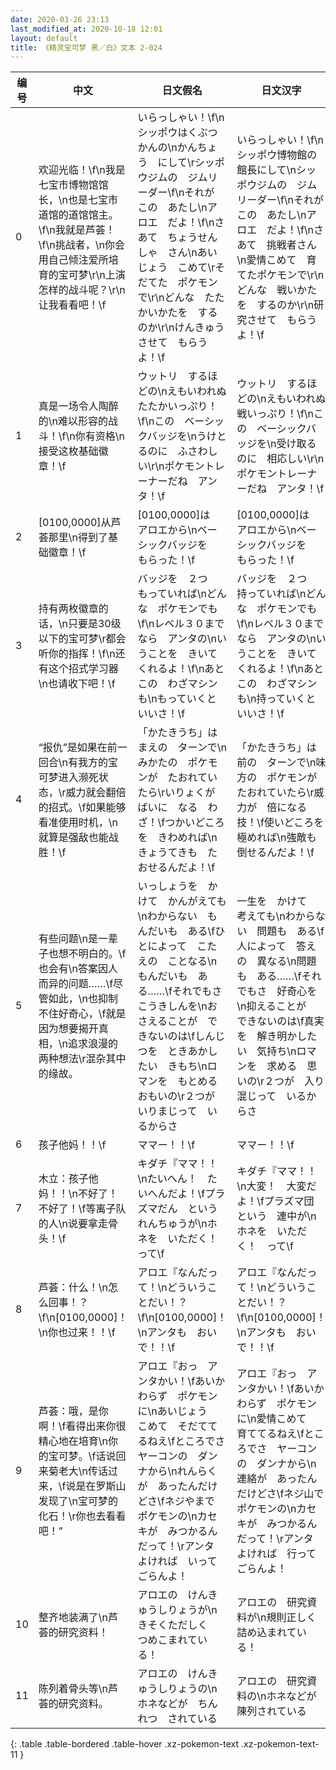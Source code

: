 ```yaml
---
date: 2020-03-26 23:13
last_modified_at: 2020-10-18 12:01
layout: default
title: 《精灵宝可梦 黑／白》文本 2-024
---
```

| 编号 | 中文 | 日文假名 | 日文汉字 |
| ---- | ---- | ---- | --- |
| 0 | 欢迎光临！\f\n我是七宝市博物馆馆长，\n也是七宝市道馆的道馆馆主。\f\n我就是芦荟！\f\n挑战者，\n你会用自己倾注爱所培育的宝可梦\r\n上演怎样的战斗呢？\r\n让我看看吧！\f | いらっしゃい！\f\nシッポウはくぶつかんの\nかんちょう　にして\rシッポウジムの　ジムリーダー\f\nそれが　この　あたし\nアロエ　だよ！\f\nさあて　ちょうせんしゃ　さん\nあいじょう　こめて\rそだてた　ポケモンで\r\nどんな　たたかいかたを　するのか\r\nけんきゅう　させて　もらうよ！\f | いらっしゃい！\f\nシッポウ博物館の　館長にして\nシッポウジムの　ジムリーダー\f\nそれが　この　あたし\nアロエ　だよ！\f\nさあて　挑戦者さん\n愛情こめて　育てたポケモンで\r\nどんな　戦いかたを　するのか\r\n研究させて　もらうよ！\f |
| 1 | 真是一场令人陶醉的\n难以形容的战斗！\f\n你有资格\n接受这枚基础徽章！\f | ウットリ　するほどの\nえもいわれぬ　たたかいっぷり！\f\nこの　ベーシックバッジを\nうけとるのに　ふさわしい\r\nポケモントレーナーだね　アンタ！\f | ウットリ　するほどの\nえもいわれぬ　戦いっぷり！\f\nこの　ベーシックバッジを\n受け取るのに　相応しい\r\nポケモントレーナーだね　アンタ！\f |
| 2 | [0100,0000]从芦荟那里\n得到了基础徽章！\f | [0100,0000]は　アロエから\nベーシックバッジを　もらった！\f | [0100,0000]は　アロエから\nベーシックバッジを　もらった！\f |
| 3 | 持有两枚徽章的话，\n只要是30级以下的宝可梦\r都会听你的指挥！\f\n还有这个招式学习器\n也请收下吧！\f | バッジを　２つ　もっていれば\nどんな　ポケモンでも\f\nレベル３０までなら　アンタの\nいうことを　きいてくれるよ！\f\nあと　この　わざマシンも\nもっていくと　いいさ！\f | バッジを　２つ　持っていれば\nどんな　ポケモンでも\f\nレベル３０までなら　アンタの\nいうことを　きいてくれるよ！\f\nあと　この　わざマシンも\n持っていくと　いいさ！\f |
| 4 | “报仇”是如果在前一回合\n有我方的宝可梦进入濒死状态，\r威力就会翻倍的招式。\f如果能够看准使用时机，\n就算是强敌也能战胜！\f | 「かたきうち」は　まえの　ターンで\nみかたの　ポケモンが　たおれていたら\rいりょくが　ばいに　なる　わざ！\fつかいどころを　きわめれば\nきょうてきも　たおせるんだよ！\f | 「かたきうち」は　前の　ターンで\n味方の　ポケモンが　たおれていたら\r威力が　倍になる　技！\f使いどころを　極めれば\n強敵も　倒せるんだよ！\f |
| 5 | 有些问题\n是一辈子也想不明白的。\f也会有\n答案因人而异的问题……\f尽管如此，\n也抑制不住好奇心，\f就是因为想要揭开真相，\n追求浪漫的两种想法\r混杂其中的缘故。 | いっしょうを　かけて　かんがえても\nわからない　もんだいも　ある\fひとによって　こたえの　ことなる\nもんだいも　ある……\fそれでもさ　こうきしんを\nおさえることが　できないのは\fしんじつを　ときあかしたい　きもち\nロマンを　もとめる　おもいの\r２つが　いりまじって　いるからさ | 一生を　かけて　考えても\nわからない　問題も　ある\f人によって　答えの　異なる\n問題も　ある……\fそれでもさ　好奇心を\n抑えることが　できないのは\f真実を　解き明かしたい　気持ち\nロマンを　求める　思いの\r２つが　入り混じって　いるからさ |
| 6 | 孩子他妈！！\f | ママー！！\f | ママー！！\f |
| 7 | 木立：孩子他妈！！\n不好了！不好了！\f等离子队的人\n说要拿走骨头！\f | キダチ『ママ！！\nたいへん！　たいへんだよ！\fプラズマだん　という　れんちゅうが\nホネを　いただく！　って\f | キダチ『ママ！！\n大変！　大変だよ！\fプラズマ団　という　連中が\nホネを　いただく！　って\f |
| 8 | 芦荟：什么！\n怎么回事！？\f\n[0100,0000]！\n你也过来！！\f | アロエ『なんだって！\nどういうことだい！？\f\n[0100,0000]！\nアンタも　おいで！！\f | アロエ『なんだって！\nどういうことだい！？\f\n[0100,0000]！\nアンタも　おいで！！\f |
| 9 | 芦荟：哦，是你啊！\f看得出来你很精心地在培育\n你的宝可梦。\f话说回来菊老大\n传话过来，\f说是在罗斯山发现了\n宝可梦的化石！\r你也去看看吧！” | アロエ『おっ　アンタかい！\fあいかわらず　ポケモンに\nあいじょう　こめて　そだててるねえ\fところでさ　ヤーコンの　ダンナから\nれんらくが　あったんだけどさ\fネジやまで　ポケモンの\nカセキが　みつかるんだって！\rアンタ　よければ　いってごらんよ！ | アロエ『おっ　アンタかい！\fあいかわらず　ポケモンに\n愛情こめて　育ててるねえ\fところでさ　ヤーコンの　ダンナから\n連絡が　あったんだけどさ\fネジ山で　ポケモンの\nカセキが　みつかるんだって！\rアンタ　よければ　行ってごらんよ！ |
| 10 | 整齐地装满了\n芦荟的研究资料！ | アロエの　けんきゅうしりょうが\nきそくただしく　つめこまれている！ | アロエの　研究資料が\n規則正しく　詰め込まれている！ |
| 11 | 陈列着骨头等\n芦荟的研究资料。 | アロエの　けんきゅうしりょうの\nホネなどが　ちんれつ　されている | アロエの　研究資料の\nホネなどが　陳列されている |
{: .table .table-bordered .table-hover .xz-pokemon-text .xz-pokemon-text-11 }